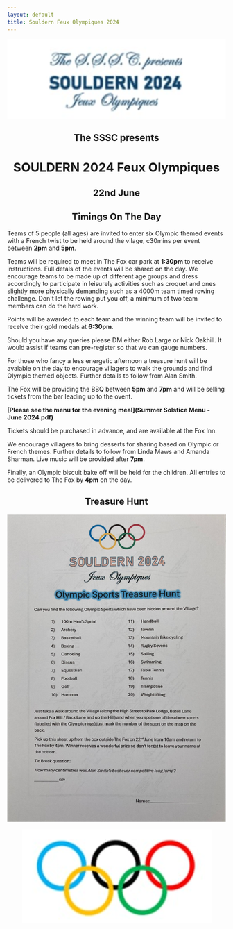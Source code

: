 ```yaml
---
layout: default
title: Souldern Feux Olympiques 2024
---
```

<style>
div.c img {margin:0 auto;display:block;}
h1, h2, h3 {text-align:center}
</style>

<div class="c" markdown="1">

![banner](banner.png)

</div>

## The SSSC presents

# SOULDERN 2024 Feux Olympiques

## 22nd June

## Timings On The Day

Teams of 5 people (all ages) are invited to enter six Olympic themed
events with a French twist to be held around the vilage, c30mins per
event between **2pm** and **5pm**.

Teams will be required to meet in The Fox car park at **1:30pm** to
receive instructions. Full detals of the events will be shared on the
day. We encourage teams to be made up of different age groups and
dress accordingly to participate in leisurely activities such as
croquet and ones slightly more physically demanding such as a 4000m
team timed rowing challenge. Don't let the rowing put you
off, a minimum of two team members can do the hard work.

Points will be awarded to each team and the winning team will be
invited to recelve their gold medals at **6:30pm**.

Should you have any queries please DM either Rob Large or Nick
Oakhill. It would assist if teams can pre-register so that we can
gauge numbers.

For those who fancy a less energetic afternoon a treasure hunt will be
avalable on the day to encourage villagers to walk the grounds and
find Olympic themed objects. Further details to follow from Alan
Smith.

The Fox will be providing the BBQ between **5pm** and **7pm** and will be
selling tickets from the bar leading up to the ovent.

**[Please see the menu for the evening meal](Summer Solstice Menu - June 2024.pdf)**

Tickets should be purchased in advance, and are available at the Fox Inn.

We encourage villagers to bring desserts
for sharing based on Olympic or French themes. Further details to
follow from Linda Maws and Amanda Sharman. Live music will be provided
after **7pm**.

Finally, an Olympic biscuit bake off will be held for the
children. All entries to be delivered to The Fox by **4pm** on the day.


## Treasure Hunt

![treasure](treasure-hunt.jpg)


<div class="c" markdown="1">

![olympic rings](rings.png)

</div>

